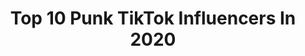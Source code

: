 ---
title: Top 10 Punk TikTok Influencers In 2020
description: >-
  Find top punk TikTok influencers in 2020. Most popular hashtags: #duet #fyp #greenscreen #punk.
platform: TikTok
hits: 734
text_top: Identify the most popular TikTok profiles on inBeat.
text_bottom: Our search engine aggregates 734 TikTok influencers like this for you to work with.
profiles:
  - username: "thepunkcellist"
    fullname: >-
      ian
    bio: >-
      Punk covers on cello! If you want these tracks for your playlists 👇
    location: "United States"
    followers: 10800
    engagement: 2035
    commentsToLikes: 0.075147
    id: ck8oz6vn8ane10j78ld11fql5
    verified: false
    hashtags: "#mychemicalromance, #xyzbca, #duet, #thepunkcellist"
  - username: "xxdollxx147"
    fullname: >-
      Doll
    bio: >-
      #vixysquad #punknation #dollhouze 18+ content #badbunnyfam 💚🏳️‍🌈pan🤟😜
    location: "United States"
    followers: 21700
    engagement: 3111
    commentsToLikes: 0.179663
    id: cka0tfrulpple0i78eakk94oc
    verified: false
    hashtags: "#robot, #punknation, #duet, #voidarmy"
  - username: "punker_irl"
    fullname: >-
      punker
    bio: >-
      official punker spam page imma dude - 17
    location: "United States"
    followers: 2200000
    engagement: 2383
    commentsToLikes: 0.021863
    id: ck8ae5wvva2mp0j78toombyd0
    verified: true
    hashtags: "#settleforbiden, #stitch, #greenscreen"
  - username: "frannymoonchild"
    fullname: >-
      Franny
    bio: >-
      $mymoonchild Punk Rad. Leftist🌙27yo⚡️she/her homemade teas below vvv
    location: "United States"
    followers: 45800
    engagement: 2224
    commentsToLikes: 0.053373
    id: ck8fbzvau5q140j780iszamvh
    verified: false
    hashtags: "#duet, #trump2020, #biden2020, #election"
  - username: "dumpsterbrat"
    fullname: >-
      ༺ 1 ¡ n 6 a ༻
    bio: >-
      punk hippie mutant 🌀🦠🐞 acab 18 the b!tch with the bleached eyebrow
    location: "United States"
    followers: 22800
    engagement: 2745
    commentsToLikes: 0.050869
    id: ckd0qcvrbi3rv0j23i7jy9773
    verified: false
    hashtags: "#wewintogether, #collegegotmelike, #ghostmode, #doitbold"
  - username: "magpie.spell.shop"
    fullname: >-
      Mother Magpie
    bio: >-
      your chaotic bi tiefling punk mom painting/poetry/cosplay/D&D 16+ duets !! 💜
    location: "Canada"
    followers: 7555
    engagement: 1925
    commentsToLikes: 0.062559
    id: ckbex3lxrh3210j23x26pypjb
    verified: false
    hashtags: "#angel, #calamity, #warlock, #halloween"
  - username: "bayfrontdreams"
    fullname: >-
      Marshall
    bio: >-
      West TX Oilfield 48 18+Only #foofoofam #qlms #punknation #mlf
    location: "United States"
    followers: 4840
    engagement: 1824
    commentsToLikes: 0.084109
    id: ckae95relp6fr0i78oyk8lq0y
    verified: false
    hashtags: "#duet, #mlf, #fyp, #punknation"
  - username: "totembeanpole"
    fullname: >-
      Levi Tate
    bio: >-
      wassup ya lil punks 22/UK/Enby he/him Duets open 16+✨ totembeanpole@gmail.com
    location: "United Kingdom"
    followers: 42100
    engagement: 2697
    commentsToLikes: 0.039882
    id: ckc833xq43pxj0j235h3p1ly9
    verified: false
    hashtags: "#halloweenlook, #ozthebard, #forktheclown, #duet"
  - username: "gr0und_b33f"
    fullname: >-
      pat the bunny simp account
    bio: >-
      she/they 16 nyc folk punk fan (unfortunately) twitter: @ sewer_gremlin
    location: "United States"
    followers: 5690
    engagement: 2795
    commentsToLikes: 0.053367
    id: ckdtkaepcxxe10j23se5988n7
    verified: false
    hashtags: "#fyp, #punkcollege, #greenscreen, #folkpunk"
  - username: "master_curbstomper"
    fullname: >-
      Soup >:)
    bio: >-
      18 :) IG: Blue.Bear.E Punk tired uh yuh sad
    location: "United States"
    followers: 12500
    engagement: 2677
    commentsToLikes: 0.048246
    id: ckce57ktljyae0j23ygtxezab
    verified: false
    hashtags: "#timewarpscan, #punk, #fyp, #goth"
---